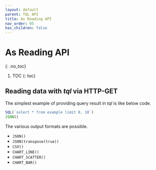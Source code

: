 ```yaml
---
layout: default
parent: TQL API
title: As Reading API
nav_order: 05
has_children: false
---
```


# As Reading API
{: .no_toc}

1. TOC
{: toc}

## Reading data with *tql* via HTTP-GET

The simplest example of providing query result in *tql* is like below code.

```js
SQL(`select * from example limit 0, 10`)
JSON()
```

The various output formats are possible.

- `JSON()`
- `JSON(transpose(true))`
- `CSV()`
- `CHART_LINE()`
- `CHART_SCATTER()`
- `CHART_BAR()`


